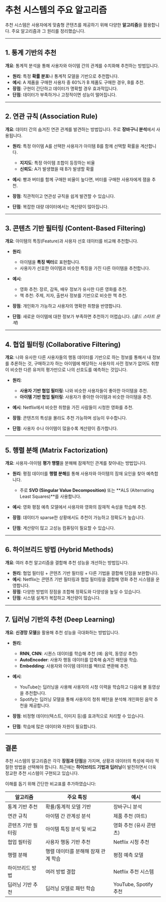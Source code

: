 # 추천 시스템의 주요 알고리즘  

추천 시스템은 사용자에게 맞춤형 콘텐츠를 제공하기 위해 다양한 **알고리즘**을 활용합니다. 주요 알고리즘과 그 원리를 정리했습니다.

---

## 1. **통계 기반의 추천**  
**개요**: 통계적 분석을 통해 사용자와 아이템 간의 관계를 수치화해 추천하는 방법입니다.  
- **원리**: 특정 **확률 분포**나 통계적 모델을 기반으로 추천합니다.  
- **예시**: A 제품을 구매한 사용자 중 60%가 B 제품도 구매한 경우, B를 추천.  
- **장점**: 구현이 간단하고 데이터가 명확할 경우 효과적입니다.  
- **단점**: 데이터가 부족하거나 고정적이면 성능이 떨어집니다.  

---

## 2. **연관 규칙 (Association Rule)**  
**개요**: 데이터 간의 숨겨진 연관 관계를 발견하는 방법입니다. 주로 **장바구니 분석**에서 사용됩니다.  
- **원리**: 특정 아이템 A를 선택한 사용자가 아이템 B를 함께 선택할 확률을 계산합니다.  
  - **지지도**: 특정 아이템 조합이 등장하는 비율  
  - **신뢰도**: A가 발생했을 때 B가 발생할 확률  

- **예시**: 빵과 버터를 함께 구매한 비율이 높다면, 버터를 구매한 사용자에게 잼을 추천.  
- **장점**: 직관적이고 연관성 규칙을 쉽게 발견할 수 있습니다.  
- **단점**: 복잡한 대량 데이터에서는 계산량이 많아집니다.  

---

## 3. **콘텐츠 기반 필터링 (Content-Based Filtering)**  
**개요**: 아이템의 특징(Feature)과 사용자 선호 데이터를 비교해 추천합니다.  
- **원리**:  
  - 아이템을 **특징 벡터**로 표현합니다.  
  - 사용자가 선호한 아이템과 비슷한 특징을 가진 다른 아이템을 추천합니다.  

- **예시**:  
  - 영화 추천: 장르, 감독, 배우 정보가 유사한 다른 영화를 추천.  
  - 책 추천: 주제, 저자, 출판사 정보를 기반으로 비슷한 책 추천.  

- **장점**: 개인화가 가능하고 사용자의 명확한 취향을 반영합니다.  
- **단점**: 새로운 아이템에 대한 정보가 부족하면 추천하기 어렵습니다. (*콜드 스타트 문제*)  

---

## 4. **협업 필터링 (Collaborative Filtering)**  
**개요**: 나와 유사한 다른 사용자들의 행동 데이터를 기반으로 하는 정보를 통해서 내 정보를 추론하는 것, 구매하고자 하는 아이템에 해당하는 사용자의 사전 정보가 없어도 취향이 비슷한 다른 유저의 평가만으로 나의 선호도를 예측하는 것입니다.
- **원리**:  
  - **사용자 기반 협업 필터링**: 나와 비슷한 사용자들이 좋아한 아이템을 추천.  
  - **아이템 기반 협업 필터링**: 사용자가 좋아한 아이템과 비슷한 아이템을 추천.  

- **예시**: Netflix에서 비슷한 취향을 가진 사람들이 시청한 영화를 추천.  
- **장점**: 콘텐츠의 특성을 몰라도 추천 가능하며 성능이 우수합니다.
- **단점**: 사용자 수나 아이템이 많을수록 계산량이 증가합니다. 

---

## 5. **행렬 분해 (Matrix Factorization)**  
**개요**: 사용자-아이템 **평가 행렬**을 분해해 잠재적인 관계를 찾아내는 방법입니다.  
- **원리**: 평점 데이터를 **행렬 분해**를 통해 사용자와 아이템의 잠재 요인을 찾아 예측합니다.  
  - 주로 **SVD (Singular Value Decomposition)** 또는 **ALS (Alternating Least Squares)**를 사용합니다.  

- **예시**: 영화 평점 예측 모델에서 사용자와 영화의 잠재적 속성을 학습해 추천.  
- **장점**: 데이터가 sparse한 상황에서도 추천이 가능하고 정확도가 높습니다.  
- **단점**: 계산량이 많고 고성능 컴퓨팅이 필요할 수 있습니다.  

---

## 6. **하이브리드 방법 (Hybrid Methods)**  
**개요**: 여러 추천 알고리즘을 결합해 추천 성능을 개선하는 방법입니다.  
- **원리**: 협업 필터링 + 콘텐츠 기반 필터링 + 다른 기법을 결합해 단점을 보완합니다.  
- **예시**: Netflix는 콘텐츠 기반 필터링과 협업 필터링을 결합해 영화 추천 시스템을 운영합니다.  
- **장점**: 다양한 방법의 장점을 조합해 정확도와 다양성을 높일 수 있습니다.  
- **단점**: 시스템 설계가 복잡하고 계산량이 많습니다.  

---

## 7. **딥러닝 기반의 추천 (Deep Learning)**
**개요**: **신경망 모델**을 활용해 추천 성능을 극대화하는 방법입니다.  
- **원리**:  
  - **RNN, CNN**: 시퀀스 데이터를 학습해 추천 (예: 음악, 동영상 추천)  
  - **AutoEncoder**: 사용자 행동 데이터를 압축해 숨겨진 패턴을 학습.  
  - **Embedding**: 사용자와 아이템 데이터를 벡터로 변환해 추천.

- **예시**:
  - YouTube는 딥러닝을 사용해 사용자의 시청 이력을 학습하고 다음에 볼 동영상을 추천합니다.
  - Spotify는 딥러닝 모델을 통해 사용자의 청취 패턴을 분석해 개인화된 음악 추천을 제공합니다.

- **장점**: 비정형 데이터(텍스트, 이미지 등)를 효과적으로 처리할 수 있습니다.  
- **단점**: 학습에 많은 데이터와 자원이 필요합니다.

---

## 결론  

추천 시스템의 알고리즘은 각각 **장점과 단점**을 가지며, 상황과 데이터의 특성에 따라 적절한 방법을 선택해야 합니다. 최근에는 **하이브리드 기법과 딥러닝**이 발전하면서 더욱 정교한 추천 시스템이 구현되고 있습니다.  

이해를 돕기 위해 간단한 비교표를 추가하였습니다:

| **알고리즘**           | **주요 특징**                        | **예시**                    |
|------------------------|------------------------------------|----------------------------|
| 통계 기반 추천          | 확률/통계적 모델 기반               | 장바구니 분석              |
| 연관 규칙              | 아이템 간 관계성 분석               | 제품 추천 (마트)           |
| 콘텐츠 기반 필터링      | 아이템 특징 분석 및 비교            | 영화 추천 (유사 콘텐츠)     |
| 협업 필터링            | 사용자 행동 기반 추천               | Netflix 시청 추천          |
| 행렬 분해              | 행렬 데이터를 분해해 잠재 관계 학습 | 평점 예측 모델             |
| 하이브리드 방법         | 여러 방법 결합                     | Netflix 추천 시스템        |
| 딥러닝 기반 추천        | 딥러닝 모델로 패턴 학습            | YouTube, Spotify 추천      |